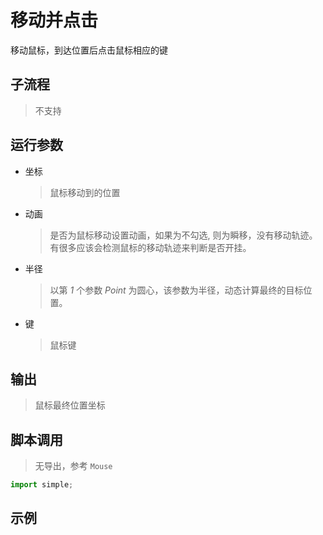 # 移动并点击 
移动鼠标，到达位置后点击鼠标相应的键

## 子流程
> 不支持


## 运行参数

* 坐标
  > 鼠标移动到的位置
* 动画
  > 是否为鼠标移动设置动画，如果为不勾选, 则为瞬移，没有移动轨迹。有很多应该会检测鼠标的移动轨迹来判断是否开挂。
* 半径
  > 以第 *1* 个参数 *Point* 为圆心，该参数为半径，动态计算最终的目标位置。
* 键
  > 鼠标键

## 输出
> 鼠标最终位置坐标

## 脚本调用
> 无导出，参考 `Mouse`

```python
import simple;

```

## 示例